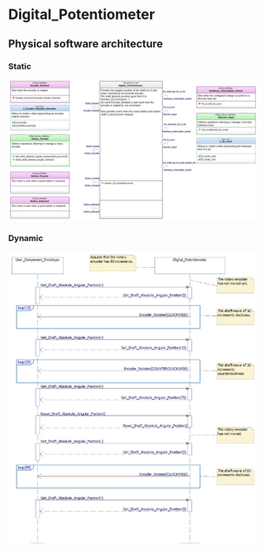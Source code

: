 # Digital_Potentiometer

## Physical software architecture

### Static
![Static physical software architecture](doc/CD_Digital_Potentiometer.jpg "Static physical software architecture")

### Dynamic
![Dynamic physical software architecture](doc/SD_Digital_Potentiometer.jpg "Dynamic physical software architecture")
